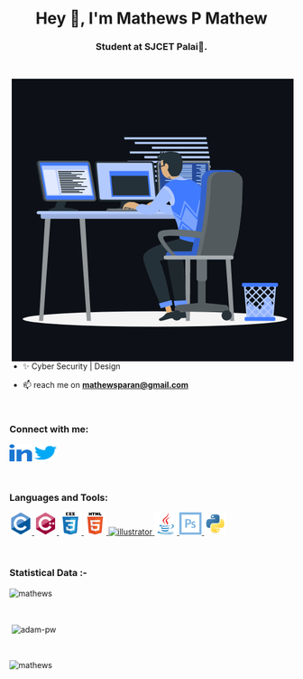 
<h1 align="center">Hey 👋, I'm Mathews P Mathew</h1>
<h3 align="center">Student at SJCET Palai🌟.</h3>

<br>

<p><img align="right" src="https://github.com/mathewspmathew/mathewspmathew/blob/1116e32f5b5959195184bca7febfc6e5f66d65c6/mkassets/animation_500_kxa883sd.gif" alt="mathews" /></p>


- ✨ Cyber Security | Design

- 📫 reach me on **mathewsparan@gmail.com**
<br>

<h3 align="left">Connect with me:</h3>
<p align="left">
  <a href="https://www.linkedin.com/in/mathews-p-mathew-a091281b7" target="blank"><img align="center"
      src="mkassets/linkedln.svg"
      alt="linkedln" height="30" width="40" /></a> 
 <a href="https://twitter.com/mathews_pmathew/" target="blank"><img align="center"
      src="mkassets/twitter.svg"
      alt="twitter" height="30" width="40" /></a> 
</p>

<br>

<h3 align="left">Languages and Tools:</h3>
<p align="left"> <a href="https://www.cprogramming.com/" target="_blank"
    rel="noreferrer"> <img src="mkassets/c-original.svg"
      alt="c" width="40" height="40" /> </a> <a href="https://www.w3schools.com/cpp/" target="_blank" rel="noreferrer">
    <img src="https://raw.githubusercontent.com/devicons/devicon/master/icons/cplusplus/cplusplus-original.svg"
      alt="cplusplus" width="40" height="40" /> </a> <a href="https://www.w3schools.com/css/" target="_blank"
    rel="noreferrer"> <img
      src="https://raw.githubusercontent.com/devicons/devicon/master/icons/css3/css3-original-wordmark.svg" alt="css3"
      width="40" height="40" /> </a> <a href="https://www.w3.org/html/" target="_blank" rel="noreferrer"> <img
      src="https://raw.githubusercontent.com/devicons/devicon/master/icons/html5/html5-original-wordmark.svg"
      alt="html5" width="40" height="40" /> </a> <a href="https://www.adobe.com/in/products/illustrator.html"
    target="_blank" rel="noreferrer"> <img
      src="https://www.vectorlogo.zone/logos/adobe_illustrator/adobe_illustrator-icon.svg" alt="illustrator" width="40"
      height="40" /> </a> <a href="https://www.java.com" target="_blank" rel="noreferrer"> <img
      src="https://raw.githubusercontent.com/devicons/devicon/master/icons/java/java-original.svg" alt="java" width="40"
      height="40" /> </a><a href="https://www.photoshop.com/en" target="_blank"
    rel="noreferrer"> <img
      src="https://raw.githubusercontent.com/devicons/devicon/master/icons/photoshop/photoshop-line.svg" alt="photoshop"
      width="40" height="40" /> </a> <a href="https://www.python.org" target="_blank" rel="noreferrer"> <img
      src="https://raw.githubusercontent.com/devicons/devicon/master/icons/python/python-original.svg" alt="python"
      width="40" height="40" /> </a> </p>

<br>

<h3>Statistical Data :-</h3>
<p><img align="center"
    src="https://github-readme-stats.vercel.app/api/top-langs?username=mathewspmathew&show_icons=true&locale=en&bg_color=0d1117&text_color=ffffff&layout=compact"
    alt="mathews" 
    bg_color=#808080/></p>

<br>

<p>&nbsp;<img align="center" src="https://github-readme-stats.vercel.app/api?username=mathewspmathew&show_icons=true&locale=en&bg_color=0d1117&text_color=ffffff&repo=convoychat"
    alt="adam-pw" /></p>

<br>

<p><img align="center" src="https://github-readme-streak-stats.herokuapp.com/?user=mathewspmathew&theme=dark&background=0d1117&date_format=M%20j%5B%2C%20Y%5D" alt="mathews" /></p>

